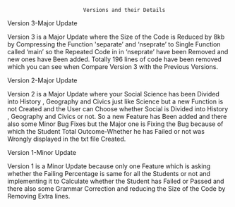							Versions and their Details

Version 3-Major Update

Version 3 is a Major Update where the Size of the Code is Reduced by 8kb by Compressing the Function 'separate’ and ‘nseprate’ to Single Function called ‘main’ so the Repeated Code in in ‘nseprate’ have been Removed and new ones have Been added. Totally 196 lines of code have been removed which you can see when Compare Version 3 with the Previous Versions.



Version 2-Major Update

Version 2 is a Major Update where your Social Science has been Divided into History , Geography and Civics just like Science but a new Function is not Created and the User can Choose whether Social is Divided into History , Geography and Civics or not. So a new Feature has Been added and there also some Minor Bug Fixes but the Major one is Fixing the Bug because of  which the Student Total Outcome-Whether he has Failed or not was Wrongly displayed in the txt file Created.



Version 1-Minor Update

Version 1 is a Minor Update because only one Feature which is asking whether the Failing Percentage is same for all the Students or not and implementing it to Calculate whether the Student has Failed or Passed and there also some Grammar Correction and reducing the Size of the Code by Removing Extra lines.

